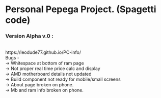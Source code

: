 # Personal Pepega Project. (Spagetti code)

### Version Alpha v.0 :

<br>
 https://leodude77.github.io/PC-info/
<br>
Bugs -
<br>
-> Whitespace at bottom of ram page
<br>
-> Not proper real time price calc and display
<br>
-> AMD motherboard details not updated
<br>
-> Build component not ready for mobile/small screens
<br>
-> About page broken on phone.
<br>
-> Mb and ram info broken on phone.
<br>
